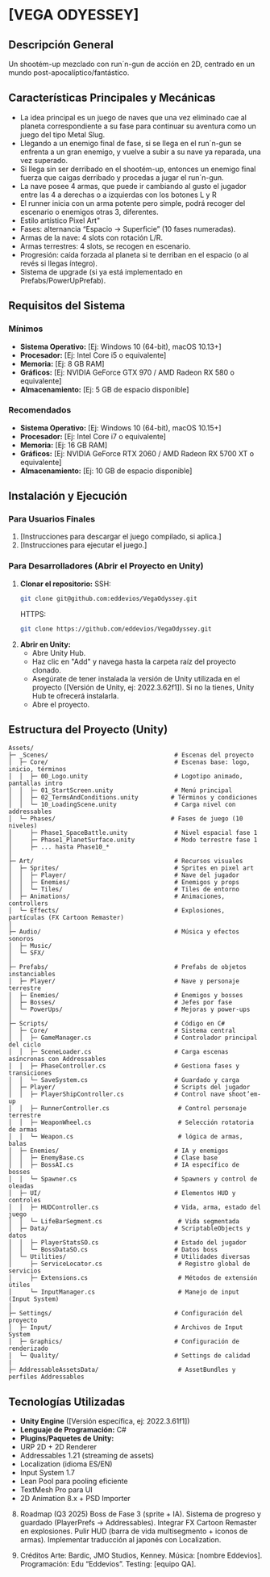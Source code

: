 # [VEGA ODYESSEY]

## Descripción General

Un shootém-up mezclado con run´n-gun de acción en 2D, centrado en un mundo post-apocalíptico/fantástico. 

## Características Principales y Mecánicas

* La idea principal es un juego de naves que una vez eliminado cae al planeta correspondiente a su fase para continuar su aventura como un juego del tipo Metal Slug. 
* Llegando a un enemigo final de fase, si se llega en el run´n-gun se enfrenta a un gran enemigo, y vuelve a subir a su nave ya reparada, una vez superado. 
* Si llega sin ser derribado en el shootém-up, entonces un enemigo final fuerza que caigas derribado y procedas a jugar el run´n-gun.
* La nave posee 4 armas, que puede ir cambiando al gusto el jugador entre las 4 a derechas o a izquierdas con los botones L y R
* El runner inicia con un arma potente pero simple, podrá recoger del escenario o enemigos otras 3, diferentes.
* Estilo artístico Pixel Art"
* Fases: alternancia “Espacio → Superficie” (10 fases numeradas).
* Armas de la nave: 4 slots con rotación L/R.
* Armas terrestres: 4 slots, se recogen en escenario.
* Progresión: caída forzada al planeta si te derriban en el espacio (o al revés si llegas íntegro).
* Sistema de upgrade (si ya está implementado en Prefabs/PowerUpPrefab).

## Requisitos del Sistema

### Mínimos
* **Sistema Operativo:** [Ej: Windows 10 (64-bit), macOS 10.13+]
* **Procesador:** [Ej: Intel Core i5 o equivalente]
* **Memoria:** [Ej: 8 GB RAM]
* **Gráficos:** [Ej: NVIDIA GeForce GTX 970 / AMD Radeon RX 580 o equivalente]
* **Almacenamiento:** [Ej: 5 GB de espacio disponible]

### Recomendados
* **Sistema Operativo:** [Ej: Windows 10 (64-bit), macOS 10.15+]
* **Procesador:** [Ej: Intel Core i7 o equivalente]
* **Memoria:** [Ej: 16 GB RAM]
* **Gráficos:** [Ej: NVIDIA GeForce RTX 2060 / AMD Radeon RX 5700 XT o equivalente]
* **Almacenamiento:** [Ej: 10 GB de espacio disponible]

## Instalación y Ejecución

### Para Usuarios Finales
1.  [Instrucciones para descargar el juego compilado, si aplica.]
2.  [Instrucciones para ejecutar el juego.]

### Para Desarrolladores (Abrir el Proyecto en Unity)
1.  **Clonar el repositorio:**
    SSH:
    ```bash
    git clone git@github.com:eddevios/VegaOdyssey.git
    ```
    HTTPS: 
    ```bash
    git clone https://github.com/eddevios/VegaOdyssey.git

    ```
2.  **Abrir en Unity:**
    * Abre Unity Hub.
    * Haz clic en "Add" y navega hasta la carpeta raíz del proyecto clonado.
    * Asegúrate de tener instalada la versión de Unity utilizada en el proyecto ([Versión de Unity, ej: 2022.3.62f1]). Si no la tienes, Unity Hub te ofrecerá instalarla.
    * Abre el proyecto.

## Estructura del Proyecto (Unity)
```text
Assets/
├─ _Scenes/                                   # Escenas del proyecto
│  ├─ Core/                                   # Escenas base: logo, inicio, términos
│  │  ├─ 00_Logo.unity                        # Logotipo animado, pantallas intro
│  │  ├─ 01_StartScreen.unity                 # Menú principal
│  │  ├─ 02_TermsAndConditions.unity         # Términos y condiciones
│  │  └─ 10_LoadingScene.unity                # Carga nivel con addressables
│  └─ Phases/                                # Fases de juego (10 niveles)
│     ├─ Phase1_SpaceBattle.unity             # Nivel espacial fase 1
│     ├─ Phase1_PlanetSurface.unity           # Modo terrestre fase 1
│     ├─ ... hasta Phase10_*
│
├─ Art/                                       # Recursos visuales
│  ├─ Sprites/                                # Sprites en pixel art
│  │  ├─ Player/                              # Nave del jugador
│  │  ├─ Enemies/                             # Enemigos y props
│  │  └─ Tiles/                               # Tiles de entorno
│  ├─ Animations/                             # Animaciones, controllers
│  └─ Effects/                                # Explosiones, partículas (FX Cartoon Remaster)
│
├─ Audio/                                     # Música y efectos sonoros
│  ├─ Music/
│  └─ SFX/
│
├─ Prefabs/                                   # Prefabs de objetos instanciables
│  ├─ Player/                                 # Nave y personaje terrestre
│  ├─ Enemies/                                # Enemigos y bosses
│  ├─ Bosses/                                 # Jefes por fase
│  └─ PowerUps/                               # Mejoras y power-ups
│
├─ Scripts/                                   # Código en C#
│  ├─ Core/                                   # Sistema central
│  │  ├─ GameManager.cs                       # Controlador principal del ciclo
│  │  ├─ SceneLoader.cs                       # Carga escenas asíncronas con Addressables
│  │  ├─ PhaseController.cs                   # Gestiona fases y transiciones
│  │  └─ SaveSystem.cs                        # Guardado y carga
│  ├─ Player/                                 # Scripts del jugador
│  │  ├─ PlayerShipController.cs              # Control nave shoot’em-up
│  │  ├─ RunnerController.cs                   # Control personaje terrestre
│  │  ├─ WeaponWheel.cs                        # Selección rotatoria de armas
│  │  └─ Weapon.cs                             # lógica de armas, balas
│  ├─ Enemies/                                # IA y enemigos
│  │  ├─ EnemyBase.cs                         # Clase base
│  │  ├─ BossAI.cs                            # IA específico de bosses
│  │  └─ Spawner.cs                           # Spawners y control de oleadas
│  ├─ UI/                                     # Elementos HUD y controles
│  │  ├─ HUDController.cs                     # Vida, arma, estado del juego
│  │  └─ LifeBarSegment.cs                     # Vida segmentada
│  ├─ Data/                                   # ScriptableObjects y datos
│  │  ├─ PlayerStatsSO.cs                     # Estado del jugador
│  │  └─ BossDataSO.cs                        # Datos boss
│  └─ Utilities/                              # Utilidades diversas
│     ├─ ServiceLocator.cs                     # Registro global de servicios
│     ├─ Extensions.cs                         # Métodos de extensión útiles
│     └─ InputManager.cs                       # Manejo de input (Input System)
│
├─ Settings/                                  # Configuración del proyecto
│  ├─ Input/                                  # Archivos de Input System
│  ├─ Graphics/                               # Configuración de renderizado
│  └─ Quality/                                # Settings de calidad
|
├─ AddressableAssetsData/                      # AssetBundles y perfiles Addressables

```

## Tecnologías Utilizadas

* **Unity Engine** ([Versión específica, ej: 2022.3.61f1])
* **Lenguaje de Programación:** C#
* **Plugins/Paquetes de Unity:**
* URP 2D + 2D Renderer
* Addressables 1.21 (streaming de assets)
* Localization (idioma ES/EN)
* Input System 1.7
* Lean Pool para pooling eficiente
* TextMesh Pro para UI
* 2D Animation 8.x + PSD Importer

8. Roadmap (Q3 2025)
 Boss de Fase 3 (sprite + IA).
 Sistema de progreso y guardado (PlayerPrefs → Addressables).
 Integrar FX Cartoon Remaster en explosiones.
 Pulir HUD (barra de vida multisegmento + iconos de armas).
 Implementar traducción al japonés con Localization.

9. Créditos
Arte: Bardic, JMO Studios, Kenney.
Música: [nombre Eddevios].
Programación: Edu “Eddevios”.
Testing: [equipo QA].

